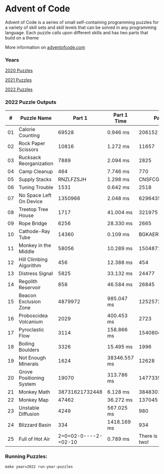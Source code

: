 <p><img alt="" src="https://img.shields.io/badge/day%20-26-red" /> <img alt="" src="https://img.shields.io/badge/days%20completed-25-important" /> <img alt="" src="https://img.shields.io/badge/stars%20-50-success" /></p>
<h1>Advent of Code</h1>
<p>Advent of Code is a series of small self-containing programming puzzles for a variety of skill sets and skill levels that can be solved in any programming language. Each puzzle calls upon different skills and has two parts that build on a theme</p>
<p>More information on <a href="http://adventofcode.com/">adventofcode.com</a></p>
<h3>Years</h3>
<p><a href="./src/years/2020">2020 Puzzles</a>&nbsp;&nbsp;&nbsp;<img alt="" src="https://img.shields.io/badge/days%20completed-25-informational"/> <img alt="" src="https://img.shields.io/badge/stars%20-50-informational" /></p>
<p><a href="./src/years/2021">2021 Puzzles</a>&nbsp;&nbsp;&nbsp;<img alt="" src="https://img.shields.io/badge/days%20completed-25-informational"/> <img alt="" src="https://img.shields.io/badge/stars%20-50-informational" /></p>
<p><a href="./src/years/2022">2022 Puzzles</a>&nbsp;&nbsp;&nbsp;<img alt="" src="https://img.shields.io/badge/days%20completed-25-informational"/> <img alt="" src="https://img.shields.io/badge/stars%20-50-informational" /></p>
<h3>2022 Puzzle Outputs</h3>
<table>

<thead>

<tr><th>#  </th><th>Puzzle Name             </th><th>Part 1              </th><th>Part 1 Time  </th><th>Part 2               </th><th>Part 2 Time  </th><th>Tests  </th><th>Tests Time   </th></tr>

</thead>

<tbody>

<tr><td>01 </td><td>Calorie Counting        </td><td>69528               </td><td>0.946 ms     </td><td>206152               </td><td>0.945 ms     </td><td>2      </td><td>2.090 ms     </td></tr>

<tr><td>02 </td><td>Rock Paper Scissors     </td><td>10816               </td><td>1.272 ms     </td><td>11657                </td><td>1.847 ms     </td><td>2      </td><td>4.070 ms     </td></tr>

<tr><td>03 </td><td>Rucksack Reorganization </td><td>7889                </td><td>2.094 ms     </td><td>2825                 </td><td>2.424 ms     </td><td>2      </td><td>4.378 ms     </td></tr>

<tr><td>04 </td><td>Camp Cleanup            </td><td>464                 </td><td>7.746 ms     </td><td>770                  </td><td>8.586 ms     </td><td>2      </td><td>29.443 ms    </td></tr>

<tr><td>05 </td><td>Supply Stacks           </td><td>RNZLFZSJH           </td><td>1.298 ms     </td><td>CNSFCGJSM            </td><td>1.281 ms     </td><td>2      </td><td>2.882 ms     </td></tr>

<tr><td>06 </td><td>Tuning Trouble          </td><td>1531                </td><td>0.642 ms     </td><td>2518                 </td><td>1.947 ms     </td><td>6      </td><td>2.618 ms     </td></tr>

<tr><td>07 </td><td>No Space Left On Device </td><td>1350966             </td><td>2.048 ms     </td><td>6296435              </td><td>2.065 ms     </td><td>2      </td><td>4.294 ms     </td></tr>

<tr><td>08 </td><td>Treetop Tree House      </td><td>1717                </td><td>41.004 ms    </td><td>321975               </td><td>46.256 ms    </td><td>2      </td><td>104.303 ms   </td></tr>

<tr><td>09 </td><td>Rope Bridge             </td><td>6256                </td><td>28.330 ms    </td><td>2665                 </td><td>104.096 ms   </td><td>3      </td><td>169.720 ms   </td></tr>

<tr><td>10 </td><td>Cathode-Ray Tube        </td><td>14360               </td><td>0.109 ms     </td><td>BGKAEREZ             </td><td>0.074 ms     </td><td>2      </td><td>0.314 ms     </td></tr>

<tr><td>11 </td><td>Monkey in the Middle    </td><td>58056               </td><td>10.289 ms    </td><td>15048718170          </td><td>5612.750 ms  </td><td>2      </td><td>7486.833 ms  </td></tr>

<tr><td>12 </td><td>Hill Climbing Algorithm </td><td>456                 </td><td>12.388 ms    </td><td>454                  </td><td>2205.034 ms  </td><td>2      </td><td>2096.205 ms  </td></tr>

<tr><td>13 </td><td>Distress Signal         </td><td>5825                </td><td>33.132 ms    </td><td>24477                </td><td>28.614 ms    </td><td>2      </td><td>54.522 ms    </td></tr>

<tr><td>14 </td><td>Regolith Reservoir      </td><td>858                 </td><td>46.584 ms    </td><td>26845                </td><td>1468.928 ms  </td><td>2      </td><td>1719.681 ms  </td></tr>

<tr><td>15 </td><td>Beacon Exclusion Zone   </td><td>4879972             </td><td>985.047 ms   </td><td>12525726647448       </td><td>107.899 ms   </td><td>2      </td><td>1951.472 ms  </td></tr>

<tr><td>16 </td><td>Proboscidea Volcanium   </td><td>2029                </td><td>400.453 ms   </td><td>2723                 </td><td>277280.351 ms</td><td>2      </td><td>264018.851 ms</td></tr>

<tr><td>17 </td><td>Pyroclastic Flow        </td><td>3114                </td><td>158.866 ms   </td><td>1540804597682        </td><td>212.318 ms   </td><td>2      </td><td>455.010 ms   </td></tr>

<tr><td>18 </td><td>Boiling Boulders        </td><td>3326                </td><td>15.495 ms    </td><td>1996                 </td><td>168.274 ms   </td><td>2      </td><td>108.581 ms   </td></tr>

<tr><td>19 </td><td>Not Enough Minerals     </td><td>1624                </td><td>38346.557 ms </td><td>12628                </td><td>65952.317 ms </td><td>2      </td><td>243700.334 ms</td></tr>

<tr><td>20 </td><td>Grove Positioning System</td><td>19070               </td><td>313.786 ms   </td><td>14773357352059       </td><td>5584.592 ms  </td><td>2      </td><td>5896.364 ms  </td></tr>

<tr><td>21 </td><td>Monkey Math             </td><td>38731621732448      </td><td>6.128 ms     </td><td>3848301405790        </td><td>25.260 ms    </td><td>2      </td><td>52.293 ms    </td></tr>

<tr><td>22 </td><td>Monkey Map              </td><td>47462               </td><td>36.272 ms    </td><td>137045               </td><td>153.946 ms   </td><td>2      </td><td>207.919 ms   </td></tr>

<tr><td>23 </td><td>Unstable Diffusion      </td><td>4249                </td><td>567.025 ms   </td><td>980                  </td><td>31566.906 ms </td><td>3      </td><td>36143.973 ms </td></tr>

<tr><td>24 </td><td>Blizzard Basin          </td><td>334                 </td><td>1418.169 ms  </td><td>934                  </td><td>3987.176 ms  </td><td>3      </td><td>5418.841 ms  </td></tr>

<tr><td>25 </td><td>Full of Hot Air         </td><td>2=0=02-0----2-=02-10</td><td>0.789 ms     </td><td>There is no part two!</td><td>0.060 ms     </td><td>2      </td><td>0.513 ms     </td></tr>

</tbody>

</table>

<h3>Running Puzzles:</h3>
<p><code>make year=2022 run-year-puzzles</code></p>
